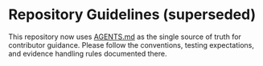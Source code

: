 Repository Guidelines (superseded)
===============================

This repository now uses [AGENTS.md](AGENTS.md) as the single source of truth for contributor guidance. Please follow the conventions, testing expectations, and evidence handling rules documented there.
